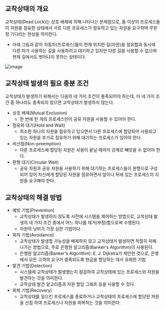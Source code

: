 ## 교착상태의 개요

교착상태(Dead Lock)는 상호 배제에 의해 나타나는 문제점으로, 둘 이상의 프로세스들이 자원을 점유한 상태에서 서로 다른 프로세스가 점유하고 있는 자원을 요구하며 무한정 기다리는 현상을 의미한다.

- 아래 그림과 같이 자동차(프로세스)들이 현재 위치한 길(자원)을 점유함과 동시에 다른 차가 사용하는 길을 사용하려고 대기하고 있지만 다른 길을 사용할 수 없으며 현재 길에서도 벗어나지 못하는 상태이다.

![image](https://github.com/user-attachments/assets/59088637-05a2-4a3b-8293-c668c55ec50a)

## 교착상태 발생의 필요 충분 조건

교착상태가 발생하기 위해서는 다음의 네 가지 조건이 충족되어야 하는데, 이 네 가지 조건 중 하나라도 충족되지 않으면 교착상태가 발생하지 않는다.

- 상호 배제(Mutual Exclusion)
  - 한 번에 한 개의 프로세스만이 공유 자원을 사용할 수 있어야 한다.
- 점유와 대기(Hold and Wait)
  - 최소한 하나의 자원을 점유하고 있으면서 다른 프로세스에 할당되어 사용되고 있는 자원을 추가로 점유하기 위해 대기하는 프로세스가 있어야 한다.
- 비선점(Non-preemption)
  - 다른 프로세스에 할당된 자원은 사용이 끝날 때까지 강제로 빼앗을 수 없어야 한다.
- 환형 대기(Circular Wait)
  - 공유 자원과 공유 자원을 사용하기 위해 대기하는 프로세스들이 원형으로 구성되어 있어 자신에게 할당된 자원을 점유하면서 앞이나 뒤에 있는 프로세스의 지원을 요구해야 한다.

## 교착상태의 해결 방법

- 예방 기법(Prevention)
  - 교착상태가 발생하지 않도록 사전에 시스템을 제어하는 방법으로, 교착상태 발생의 네 가지 조건 중에서 어느 하나를 제거(부정)함으로써 수행된다.
  - 자원의 낭비가 가장 심한 기법이다.
- 회피 기법(Avoidance)
  - 교착상태가 발생할 가능성을 배제하지 않고 교착상태가 발생하면 적절히 피해나가는 방법으로, 주로 은행원 알고리즘(Banker's Algorithm)이 사용된다.
  - 은행원 알고리즘(Banker's Algorithm): E. J. Dijkstra가 제안한 것으로, 은행에서 모든 고객의 요구가 충족되도록 현금을 할당하는 데서 유래한 기법
- 발견 기법(Detection)
  - 시스템에 교착상태가 발생했는지 점검하여 교착상태에 있는 프로세스와 자원을 발견하는 것을 의미한다.
  - 교착상태 발견 알고리즘과 자원 할당 그래프 등을 사용할 수 있다.
- 회복 기법(Recovery)
  - 교착상태를 일으킨 프로세스를 종료하거나 교착상태의 프로세스에 할당된 자원을 선점 하여 프로세스나 자원을 회복하는 것을 의미한다.
